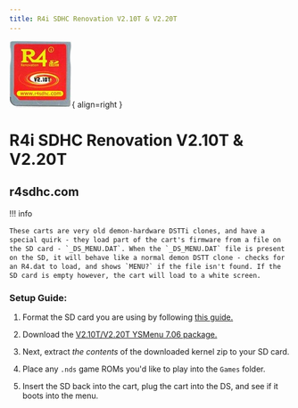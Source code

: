 ```yaml
---
title: R4i SDHC Renovation V2.10T & V2.20T
---
```

![R4i SDHC Renovation V2.10T & V2.20T](../images/v2_10T.jpg){ align=right }
# R4i SDHC Renovation V2.10T & V2.20T
## r4sdhc.com

!!! info

    These carts are very old demon-hardware DSTTi clones, and have a special quirk - they load part of the cart's firmware from a file on the SD card - `_DS_MENU.DAT`. When the `_DS_MENU.DAT` file is present on the SD, it will behave like a normal demon DSTT clone - checks for an R4.dat to load, and shows `MENU?` if the file isn't found. If the SD card is empty however, the cart will load to a white screen.

### Setup Guide:

1. Format the SD card you are using by following [this guide.](https://wiki.hacks.guide/wiki/Formatting_an_SD_card)

1. Download the [V2.10T/V2.20T YSMenu 7.06 package.](https://github.com/Sanrax/YSMenu-Custom-Packages/releases/download/v7.06/r4sdhc.com.2.10T_2.20T.YSMenu.7.06.zip)

1. Next, extract *the contents* of the downloaded kernel zip to your SD card.

1. Place any `.nds` game ROMs you'd like to play into the `Games` folder.

1. Insert the SD back into the cart, plug the cart into the DS, and see if it boots into the menu.